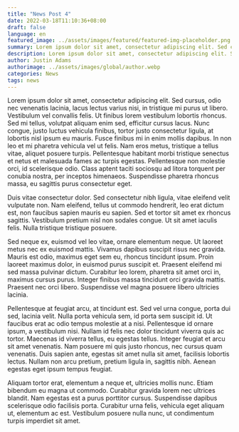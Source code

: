 ```yaml
---
title: "News Post 4"
date: 2022-03-18T11:10:36+08:00
draft: false
language: en
featured_image: ../assets/images/featured/featured-img-placeholder.png
summary: Lorem ipsum dolor sit amet, consectetur adipiscing elit. Sed cursus, odio nec venenatis lacinia, lacus lectus varius nisi, in tristique mi purus ut libero.
description: Lorem ipsum dolor sit amet, consectetur adipiscing elit. Sed cursus, odio nec venenatis lacinia, lacus lectus varius nisi, in tristique mi purus ut libero. Vestibulum vel convallis felis. Ut finibus lorem vestibulum lobortis rhoncus.
author: Justin Adams
authorimage: ../assets/images/global/author.webp
categories: News
tags: news
---
```


Lorem ipsum dolor sit amet, consectetur adipiscing elit. Sed cursus, odio nec venenatis lacinia, lacus lectus varius nisi, in tristique mi purus ut libero. <!--more--> Vestibulum vel convallis felis. Ut finibus lorem vestibulum lobortis rhoncus. Sed mi tellus, volutpat aliquam enim sed, efficitur cursus lacus. Nunc congue, justo luctus vehicula finibus, tortor justo consectetur ligula, at lobortis nisl ipsum eu mauris. Fusce finibus mi in enim mollis dapibus. In non leo et mi pharetra vehicula vel ut felis. Nam eros metus, tristique a tellus vitae, aliquet posuere turpis. Pellentesque habitant morbi tristique senectus et netus et malesuada fames ac turpis egestas. Pellentesque non molestie orci, id scelerisque odio. Class aptent taciti sociosqu ad litora torquent per conubia nostra, per inceptos himenaeos. Suspendisse pharetra rhoncus massa, eu sagittis purus consectetur eget.

Duis vitae consectetur dolor. Sed consectetur nibh ligula, vitae eleifend velit vulputate non. Nam eleifend, tellus ut commodo hendrerit, leo erat dictum est, non faucibus sapien mauris eu sapien. Sed et tortor sit amet ex rhoncus sagittis. Vestibulum pretium nisl non sodales congue. Ut sit amet iaculis felis. Nulla tristique tristique posuere.

Sed neque ex, euismod vel leo vitae, ornare elementum neque. Ut laoreet metus nec ex euismod mattis. Vivamus dapibus suscipit risus nec gravida. Mauris est odio, maximus eget sem eu, rhoncus tincidunt ipsum. Proin laoreet maximus dolor, in euismod purus suscipit et. Praesent eleifend mi sed massa pulvinar dictum. Curabitur leo lorem, pharetra sit amet orci in, maximus cursus purus. Integer finibus massa tincidunt orci gravida mattis. Praesent nec orci libero. Suspendisse vel magna posuere libero ultricies lacinia.

Pellentesque at feugiat arcu, at tincidunt est. Sed vel urna congue, porta dui sed, lacinia velit. Nulla porta vehicula sem, id porta sem suscipit id. Ut faucibus erat ac odio tempus molestie at a nisi. Pellentesque id ornare ipsum, a vestibulum nisi. Nullam id felis nec dolor tincidunt viverra quis ac tortor. Maecenas id viverra tellus, eu egestas tellus. Integer feugiat et arcu sit amet venenatis. Nam posuere mi quis justo rhoncus, nec cursus quam venenatis. Duis sapien ante, egestas sit amet nulla sit amet, facilisis lobortis lectus. Nullam non arcu pretium, pretium ligula in, sagittis nibh. Aenean egestas eget ipsum tempus feugiat.

Aliquam tortor erat, elementum a neque et, ultricies mollis nunc. Etiam bibendum eu magna ut commodo. Curabitur gravida lorem nec ultrices blandit. Nam egestas est a purus porttitor cursus. Suspendisse dapibus scelerisque odio facilisis porta. Curabitur urna felis, vehicula eget aliquam ut, elementum ac est. Vestibulum posuere nulla nunc, ut condimentum turpis imperdiet sit amet.